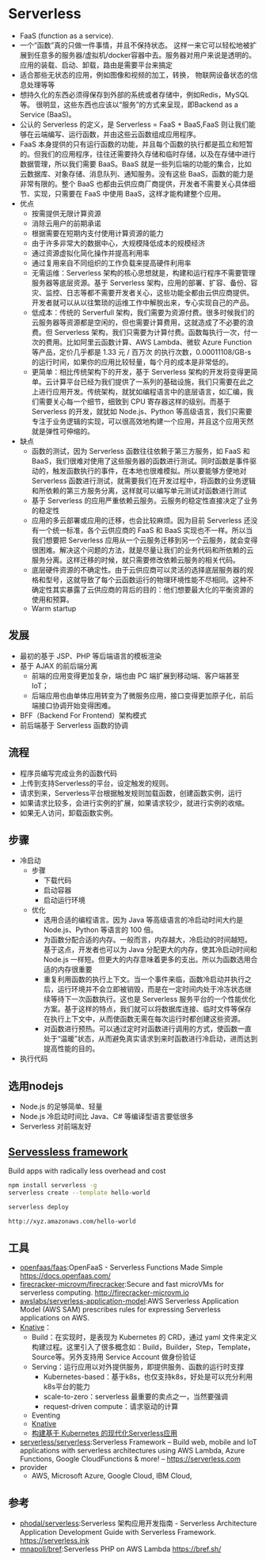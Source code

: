 # Serverless

* FaaS (function as a service).
* 一个“函数”真的只做一件事情，并且不保持状态。 这样一来它可以轻松地被扩展到任意多的服务器/虚拟机/docker容器中去。服务器对用户来说是透明的。 应用的装载、启动、卸载，路由是需要平台来搞定
* 适合那些无状态的应用，例如图像和视频的加工，转换， 物联网设备状态的信息处理等等
* 想持久化的东西必须得保存到外部的系统或者存储中，例如Redis，MySQL等。 很明显，这些东西也应该以“服务”的方式来呈现，即Backend as a Service (BaaS)。
* 公认的 Serverless 的定义，是 Serverless = FaaS + BaaS,FaaS 则让我们能够在云端编写、运行函数，并由这些云函数组成应用程序。
* FaaS 本身提供的只有运行函数的功能，并且每个函数的执行都是孤立和短暂的。但我们的应用程序，往往还需要持久存储和临时存储，以及在存储中进行数据管理，所以我们需要 BaaS。BaaS 就是一些列后端的功能的集合，比如云数据库、对象存储、消息队列、通知服务。没有这些 BaaS，函数的能力是非常有限的。整个 BaaS 也都由云供应商厂商提供，开发者不需要关心具体细节、实现，只需要在 FaaS 中使用 BaaS，这样才能构建整个应用。
* 优点
    - 按需提供无限计算资源
    - 消除云用户的前期承诺
    - 根据需要在短期内支付使用计算资源的能力
    - 由于许多非常大的数据中心，大规模降低成本的规模经济
    - 通过资源虚拟化简化操作并提高利用率
    - 通过复用来自不同组织的工作负载来提高硬件利用率
    - 无需运维：Serverless 架构的核心思想就是，构建和运行程序不需要管理服务器等底层资源。基于 Serverless 架构，应用的部署、扩容、备份、容灾、监控、日志等都不需要开发者关心，这些功能全都由云供应商提供。开发者就可以从以往繁琐的运维工作中解脱出来，专心实现自己的产品。
    - 低成本：传统的 Serverfull 架构，我们需要为资源付费。很多时候我们的云服务器等资源都是空闲的，但也需要计算费用，这就造成了不必要的浪费。但 Serverless 架构，我们只需要为计算付费。函数每执行一次，付一次的费用。比如阿里云函数计算、AWS Lambda、微软 Azure Function 等产品，定价几乎都是 1.33 元 / 百万次 的执行次数，0.00011108/GB-s 的运行时间，如果你的应用比较轻量，每个月的成本是非常低的。
    - 更简单：相比传统架构下的开发，基于 Serverless 架构的开发将变得更简单。云计算平台已经为我们提供了一系列的基础设施，我们只需要在此之上进行应用开发。传统架构，就犹如编程语言中的底层语言，如汇编，我们需要关心每一个细节，细致到 CPU 寄存器这样的级别。而基于 Serverless 的开发，就犹如 Node.js、Python 等高级语言，我们只需要专注于业务逻辑的实现，可以很高效地构建一个应用，并且这个应用天然就是弹性可伸缩的。
* 缺点
    - 函数的测试，因为 Serverless 函数往往依赖于第三方服务，如 FaaS 和 BaaS，我们很难对使用了这些服务器的函数进行测试。同时函数是事件驱动的，触发函数执行的事件，在本地也很难模拟。所以要能够方便地对 Serverless 函数进行测试，就需要我们在开发过程中，将函数的业务逻辑和所依赖的第三方服务分离，这样就可以编写单元测试对函数进行测试
    - 基于 Serverless 的应用严重依赖云服务。云服务的稳定性直接决定了业务的稳定性
    - 应用的多云部署或应用的迁移，也会比较麻烦。因为目前 Serverless 还没有一个统一标准，各个云供应商的 FaaS 和 BaaS 实现也不一样。所以当我们想要把 Serverless 应用从一个云服务迁移到另一个云服务，就会变得很困难。解决这个问题的方法，就是尽量让我们的业务代码和所依赖的云服务分离。这样迁移的时候，就只需要修改依赖云服务的相关代码。
    - 底层硬件资源的不确定性。由于云供应商可以灵活的选择底层服务器的规格和型号，这就导致了每个云函数运行的物理环境性能不尽相同。这种不确定性其实暴露了云供应商的背后的目的：他们想要最大化的平衡资源的使用和预算。
    - Warm startup

## 发展

* 最初的基于 JSP、PHP 等后端语言的模板渲染
* 基于 AJAX 的前后端分离
    - 前端的应用变得更加复杂，端也由 PC 端扩展到移动端、客户端甚至 IoT；
    - 后端应用也由单体应用转变为了微服务应用，接口变得更加原子化，前后端接口协调开始变得困难。
* BFF（Backend For Frontend）架构模式
* 前后端基于 Serverless 函数的协调

## 流程

* 程序员编写完成业务的函数代码
* 上传到支持Serverless的平台，设定触发的规则。
* 请求到来，Serverless平台根据触发规则加载函数，创建函数实例，运行
* 如果请求比较多，会进行实例的扩展，如果请求较少，就进行实例的收缩。
* 如果无人访问，卸载函数实例。

## 步骤

* 冷启动
    - 步骤
        + 下载代码
        + 启动容器
        + 启动运行环境
    - 优化
        - 选用合适的编程语言。因为 Java 等高级语言的冷启动时间大约是 Node.js、Python 等语言的 100 倍。
        - 为函数分配合适的内存。一般而言，内存越大，冷启动的时间越短。基于这点，开发者也可以为 Java 分配更大的内存，使其冷启动时间和 Node.js 一样短。但更大的内存意味着更多的支出。所以为函数选用合适的内存很重要
        - 重复利用函数的执行上下文。当一个事件来临，函数冷启动并执行之后，运行环境并不会立即被销毁，而是在一定时间内处于冷冻状态继续等待下一次函数执行。这也是 Serverless 服务平台的一个性能优化方案。基于这样的特点，我们就可以将数据库连接、临时文件等保存在执行上下文中，从而使函数无需在每次运行时都创建这些资源。
        - 对函数进行预热。可以通过定时对函数进行调用的方式，使函数一直处于“温暖”状态，从而避免真实请求到来时函数进行冷启动，进而达到提高性能的目的。
* 执行代码

## 选用nodejs

* Node.js 的足够简单、轻量
* Node.js 冷启动时间比 Java、C# 等编译型语言要低很多
* Serverless 对前端友好

## [Servessless framework](https://serverless.com)

Build apps with radically less overhead and cost

```sh
npm install serverless -g
serverless create --template hello-world

serverless deploy

http://xyz.amazonaws.com/hello-world
```

## 工具

* [openfaas/faas](https://github.com/openfaas/faas):OpenFaaS - Serverless Functions Made Simple https://docs.openfaas.com/
* [firecracker-microvm/firecracker](https://github.com/firecracker-microvm/firecracker):Secure and fast microVMs for serverless computing. http://firecracker-microvm.io
* [awslabs/serverless-application-model](https://github.com/awslabs/serverless-application-model):AWS Serverless Application Model (AWS SAM) prescribes rules for expressing Serverless applications on AWS.
* [Knative](https://knative.dev/)：
    - Build：在实现时，是表现为 Kubernetes 的 CRD，通过 yaml 文件来定义构建过程。这里引入了很多概念如：Build，Builder，Step，Template，Source等。另外支持用 Service Account 做身份验证
    - Serving：运行应用以对外提供服务，即提供服务、函数的运行时支撑
        + Kubernetes-based：基于k8s，也仅支持k8s，好处是可以充分利用k8s平台的能力
        + scale-to-zero：serverless 最重要的卖点之一，当然要强调
        + request-driven compute：请求驱动的计算
    - Eventing
    - [Knative ](https://www.ibm.com/developerworks/cn/opensource/os-knative-what-is-it-why-you-should-care/index.html)
    - [构建基于 Kubernetes 的现代化Serverless应用](https://www.servicemesher.com/getting-started-with-knative/knative-overview.html)
* [serverless/serverless](https://github.com/serverless/serverless):Serverless Framework – Build web, mobile and IoT applications with serverless architectures using AWS Lambda, Azure Functions, Google CloudFunctions & more! – https://serverless.com
* provider
    - AWS, Microsoft Azure, Google Cloud, IBM Cloud,

## 参考

* [phodal/serverless](https://github.com/phodal/serverless/):Serverless 架构应用开发指南 - Serverless Architecture Application Development Guide with Serverless Framework. https://serverless.ink
* [mnapoli/bref](https://github.com/mnapoli/bref):Serverless PHP on AWS Lambda https://bref.sh/
